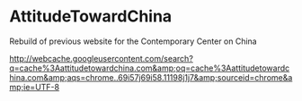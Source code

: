 # AttitudeTowardChina
Rebuild of previous website for the Contemporary Center on China 

http://webcache.googleusercontent.com/search?q=cache%3Aattitudetowardchina.com&amp;oq=cache%3Aattitudetowardchina.com&amp;aqs=chrome..69i57j69i58.11198j1j7&amp;sourceid=chrome&amp;ie=UTF-8
